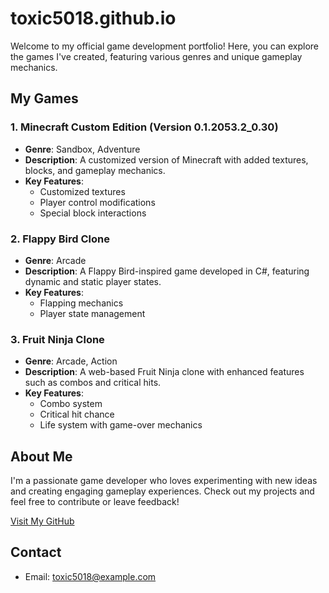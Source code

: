 # toxic5018.github.io

Welcome to my official game development portfolio! Here, you can explore the games I've created, featuring various genres and unique gameplay mechanics. 

## My Games

### 1. Minecraft Custom Edition (Version 0.1.2053.2_0.30)
- **Genre**: Sandbox, Adventure
- **Description**: A customized version of Minecraft with added textures, blocks, and gameplay mechanics.
- **Key Features**:
  - Customized textures
  - Player control modifications
  - Special block interactions

### 2. Flappy Bird Clone
- **Genre**: Arcade
- **Description**: A Flappy Bird-inspired game developed in C#, featuring dynamic and static player states.
- **Key Features**:
  - Flapping mechanics
  - Player state management

### 3. Fruit Ninja Clone
- **Genre**: Arcade, Action
- **Description**: A web-based Fruit Ninja clone with enhanced features such as combos and critical hits.
- **Key Features**:
  - Combo system
  - Critical hit chance
  - Life system with game-over mechanics

## About Me
I'm a passionate game developer who loves experimenting with new ideas and creating engaging gameplay experiences. Check out my projects and feel free to contribute or leave feedback!

[Visit My GitHub](https://github.com/toxic5018)

## Contact
- Email: toxic5018@example.com
